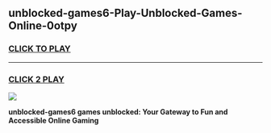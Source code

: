 
## unblocked-games6-Play-Unblocked-Games-Online-0otpy
<h3>
<a href="https://premium76.site?title=unblocked-games6&ref=25A">CLICK TO PLAY</a></h3>
<hr>

<h3>
<a href="https://premium76.site?title=unblocked-games6&ref=25A">CLICK 2 PLAY</a>
  
</h3>

<a href="https://premium76.site?title=unblocked-games6&ref=25A"><img src="https://clearcache.store/games.png"></a>


**unblocked-games6 games unblocked: Your Gateway to Fun and Accessible Online Gaming**
